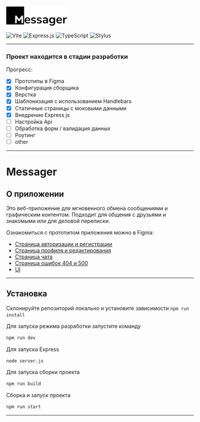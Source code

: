 ![Messager](./public/media/images/logo.png)

![Vite](https://img.shields.io/badge/vite-%23646CFF.svg?style=for-the-badge&logo=vite&logoColor=white)
![Express.js](https://img.shields.io/badge/express.js-%23404d59.svg?style=for-the-badge&logo=express&logoColor=%2361DAFB)
![TypeScript](https://img.shields.io/badge/typescript-%23007ACC.svg?style=for-the-badge&logo=typescript&logoColor=white)
![Stylus](https://img.shields.io/badge/stylus-%23ff6347.svg?style=for-the-badge&logo=stylus&logoColor=white)

___
### Проект находится в стадии разработки

Прогресс:
- [x] Прототипы в Figma
- [x] Конфигурация сборщика
- [x] Верстка
- [x] Шаблонизация с использованием Handlebars
- [x] Статичные страницы с моковыми данными
- [x] Внедрение Express js
- [ ] Настройка Api
- [ ] Обработка форм / валидация данных
- [ ] Роутинг
- [ ] other
___
# Messager

## О приложении

Это веб-приложение для мгновенного обмена сообщениями и графическим контентом. Подходит для общения с друзьями и знакомыми или для деловой переписки.

Ознакомиться с прототипом приложения можно в Figma: 

- [Страница авторизации и регистрации](https://www.figma.com/file/5km8D0YCqLN719zactnsAS/middle.messenger.praktikum.yandex?type=design&node-id=2002-102&mode=design)
- [Страница профиля и редактирования](https://www.figma.com/file/5km8D0YCqLN719zactnsAS/middle.messenger.praktikum.yandex?type=design&node-id=2008-4111&mode=design)
- [Страница чата](https://www.figma.com/file/5km8D0YCqLN719zactnsAS/middle.messenger.praktikum.yandex?type=design&node-id=2005-1077&mode=design)
- [Страница ошибок 404 и 500](https://www.figma.com/file/5km8D0YCqLN719zactnsAS/middle.messenger.praktikum.yandex?type=design&node-id=2009-4624&mode=design)
- [UI](https://www.figma.com/file/5km8D0YCqLN719zactnsAS/middle.messenger.praktikum.yandex?type=design&node-id=11-824&mode=design)


___

## Установка

Склонируйте репозиторий локально и установите зависимости
```npm run install```

Для запуска режима разработки запустите команду 
```bash
npm run dev
```

Для запуска Express 
```bash
node server.js
```

Для запуска сборки проекта
```bash
npm run build
```

Сборка и запуск проекта
```bash
npm run start
```
___
